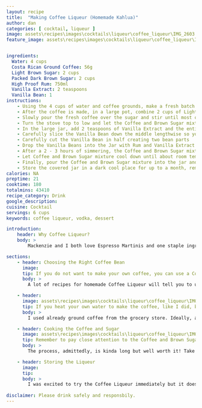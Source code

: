 ```yaml
---
layout: recipe
title:  "Making Coffee Liqueur (Homemade Kahlua)"
author: dan
categories: [ cocktail, liqueur ]
image: assets\recipes\images\cocktails\liqueur\coffee_liqueur\IMG_2603.jpeg
feature_image: assets\recipes\images\cocktails\liqueur\coffee_liqueur\IMG-2674.jpg


ingredients:
  Water: 4 cups
  Costa Rican Ground Coffee: 56g
  Light Brown Sugar: 2 cups
  Packed Dark Brown Sugar: 2 cups
  High Proof Rum: 750ml
  Vanilla Extract: 2 teaspoons
  Vanilla Bean: 1
instructions:
    - Using the 4 cups of water and coffee grounds, make a fresh batch of coffee
    - After the coffee is made, in a large pot, combine 2 cups of Light Brown Sugar and 2 cups of Packed Dark Brown Sugar
    - Slowly pour the fresh coffee over the sugar and stir until most of the sugar has dissolved 
    - Turn the stove top to low and let the Coffee and Brown Sugar mixture simmer for a minimum of 2 hours. Be sure to stir every 15 minutes.
    - In the large jar, add 2 teaspoons of Vanilla Extract and the entire bottle of High Proof Rum
    - Carefully slice the Vanilla Bean down the middle lengthwise so you can open the bean
    - Carefully cut the Vanilla Bean in half creating two bean parts
    - Drop the Vanilla Beans into the Jar with Rum and Vanilla Extract
    - After a 2 - 3 hours of simmering, the Coffee and Brown Sugar mixture should have thickened up and the coffee taste should be more prominent
    - Let Coffee and Brown Sugar mixture cool down until about room temperature
    - Finally, pour the Coffee and Brown Sugar mixture into the jar and shake the jar to combine ingredients
    - Store the covered jar in a dark cool place for up to a month, remembering to stir or gently shake every few days.
calories: NA
preptime: 21
cooktime: 180
totalmins: 43410
recipe_category: Drink
google_description: 
cuisine: Cocktail
servings: 6 cups
keywords: coffee liqueur, vodka, dessert

introduction: 
    header: Why Coffee Liqueur?
    body: >
        Mackenzie and I both love Espresso Martinis and one staple ingredient of a good martini is Coffee Liqueur. We generally use Kahlua but have tried others in the past as well. Now, I love coffee, and started my own Roastery several years ago, so I decided it was time to make my own Coffee Liqueur for Shaar Koo.

sections:
    - header: Choosing the Right Coffee Bean
      image: 
      tip: If you do not want to make your own coffee, you can use a Cold Brew Coffee like <a href="https://amzn.to/3CeHSeM">Wandering Bear</a> and use 4 cups instead
      body: >
        A lot of recipes for homemade Coffee Liqueur will tell you to use Instant Coffee and to stir it in with boiling water before adding the sugar. At Shaar Koo, we decided against that and wanted to kick it up a notch. I decided to go with one of my favorite coffees, Coffee from Tarrazu in Costa Rica. I chose this coffee specifically because it is fairly easy to find, is normally a medium roasted so it packs great flavor, and its flavor profile compliments the Coffee Liqueur with Chocolate, Honey, and Bright tasting notes. 

    - header:
      image: assets\recipes\images\cocktails\liqueur\coffee_liqueur\IMG_2616.jpeg
      tip: If you heat your own water to make the coffee, like I did, be sure the water to is not too HOT or it will burn the coffee
      body: >
        I used already ground coffee from the grocery store. Ideally, a freshly roasted whole bean is preferred but not always possible or easy to find, so this works well! I also used my Chemex to make the coffee. I frequently use a Chemex and thought it was the perfect way to make the coffee for this liqueur. <a href="https://amzn.to/3VDPoGK">Get a Chemex.</a> Do not fret if you do not have a Chemex. You can use a normal coffee machine, already made cold brew, or even a bunch of K-Cups. The choice is always yours and we say "Experiment"!

    - header: Cooking the Coffee and Sugar
      image: assets\recipes\images\cocktails\liqueur\coffee_liqueur\IMG_2629.jpeg
      tip: Remember to pay close attention to the Coffee and Brown Sugar mixture and not let it get too hot or the sugar will burn
      body: >
        The process, admittedly, is kinda long but well worth it! Take your time, remember to stir every 15 minutes, and let the Coffee and Brown Sugar slowly simmer. You will notice it begins to thicken over time and the Coffee flavor becomes more prominent as the mixture becomes more of a syrup. After 2 hours, the mixture has thickened up and, if you are short on time, is ready to be removed from heat and let sit to cool down. If you have more time, let it cook more for a deeper and more complex flavor.

    - header: Storing the Liqueur
      image:
      tip:
      body: >
        I was excited to try the Coffee Liqueur immediately but it does need to sit for awhile to really enhance its flavor profile. Store the mixture in nice glass jar, I used these jars, and store it in a cool dark place for about 1 month. I check out on it every few days and sometimes steal a sip! The sip really helps you stay excited and you can taste the changes over time. After the month of resting, I would split the recipe into multiple smaller bottles, <a href="https://amzn.to/3jHBeY7">perfect glass bottles</a>, and keep a piece of vanilla bean in each for extra flavor!
        
disclaimer: Please drink safely and responsbily.
---
```

<!-- 
## Tips
- You can use other spirits if you do not like rum or want a stronger Coffee Liqueur  -->




